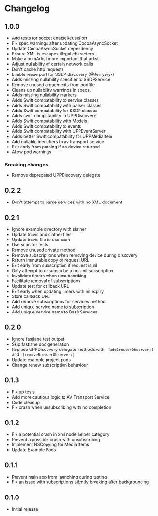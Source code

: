 # Changelog

## 1.0.0

- Add tests for socket enableReusePort
- Fix spec warnings after updating CocoaAsyncSocket
- Update CocoaAsyncSocket dependency
- Ensure XML is escapes illegal characters
- Make albumArtist more important that artist.
- Adjust nullability of certain network calls
- Don't cache http requests
- Enable reuse port for SSDP discovery (@Jerrywyx)
- Adds missing nullability specifier to SSDPService
- Remove unused arguements from podfile
- Cleans up nullability warnings in specs.
- Adds missing nullability markers
- Adds Swift compatability to service classes
- Adds Swift compatability with parser classes
- Adds Swift compatability for SSDP classes
- Adds swift compatability to UPPDiscovery
- Adds Swift compatability with Models
- Adds Swift compatability to events
- Adds Swift compatability with UPPEventServer
- Adds better Swift compatability for UPPMediaItem
- Add nullable identifiers to av transport service
- Exit early from parsing if no device returned
- Allow pod warnings

### Breaking changes

- Remove deprecated UPPDiscovery delegate

## 0.2.2

- Don't attempt to parse services with no XML document

## 0.2.1

- Ignore example directory with slather
- Update travis and slather files
- Update travis file to use scan
- Use scan for tests
- Remove unused private method
- Remove subscriptions when removing device during discovery
- Return immutable copy of request URL
- Exit early from subscription if request is nil
- Only attempt to unsubscribe a non-nil subscription
- Invalidate timers when unsubscribing
- Facilitate removal of subscriptions
- Update test for callback URL
- Exit early when updating timers with nil expiry
- Store callback URL
- Add remove subscriptions for services method
- Add unique service name to subscription
- Add unique service name to BasicServices

## 0.2.0

- Ignore fastlane test output
- Skip fastlane doc generation
- Replace UPPDiscovery delegate methods with `-[addBrowserObserver:]` and `-[removeBrowserObserver:]`
- Update example project pods
- Change renew subscription behaviour

## 0.1.3

- Fix up tests
- Add more cautious logic to AV Transport Service
- Code cleanup
- Fix crash when unsubscribing with no completion

## 0.1.2

- Fix a potential crash in xml node helper category
- Prevent a possible crash with unsubscribing
- Implement NSCopying for Media Items
- Update Example Pods

## 0.1.1

- Prevent main app from launching during testing
- Fix an issue with subscriptions silently breaking after backgrounding

## 0.1.0

- Initial release
